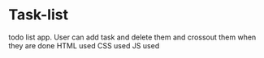 # Task-list
todo list app.
User can add task and delete them and crossout them when they are done
HTML used 
CSS used
JS used
